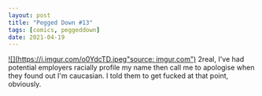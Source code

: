 ```yaml
---
layout: post
title: "Pegged Down #13"
tags: [comics, peggeddown]
date: 2021-04-19
---
```

<!-- #94 -->
[![](https://i.imgur.com/o0YdcTD.jpeg"source: imgur.com")](https://i.imgur.com/o0YdcTD.jpeg)
2real, I've had potential employers racially profile my name then call me to apologise when they found out I'm caucasian. I told them to get fucked at that point, obviously.
